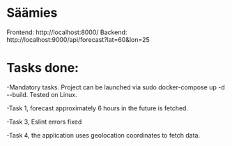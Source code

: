 # Säämies
Frontend: http://localhost:8000/
Backend: http://localhost:9000/api/forecast?lat=60&lon=25

# Tasks done:
-Mandatory tasks. Project can be launched via sudo docker-compose up -d --build. Tested on Linux.

-Task 1, forecast approximately 6 hours in the future is fetched.

-Task 3, Eslint errors fixed

-Task 4, the application uses geolocation coordinates to fetch data. 
